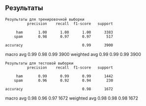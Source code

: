 ## Результаты 
    Результаты для тренировочной выборки
              precision    recall  f1-score   support

         ham       1.00      1.00      1.00      3383
        spam       0.98      0.97      0.97       517

    accuracy                           0.99      3900
   macro avg       0.99      0.98      0.99      3900
weighted avg       0.99      0.99      0.99      3900

    Результаты для тестовой выборки
              precision    recall  f1-score   support

         ham       0.99      0.99      0.99      1442
        spam       0.96      0.92      0.94       230

    accuracy                           0.98      1672
   macro avg       0.98      0.96      0.97      1672
weighted avg       0.98      0.98      0.98      1672
